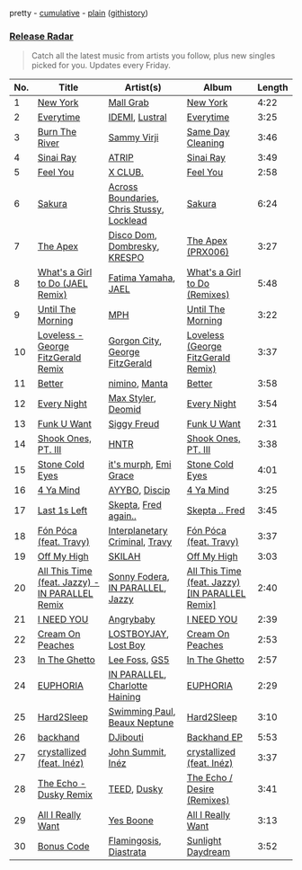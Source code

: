 pretty - [cumulative](/playlists/cumulative/Release%20Radar.md) - [plain](/playlists/plain/37i9dQZEVXbsudmxBFKW7G) ([githistory](https://github.githistory.xyz/vitokorn/spotify-playlist-archive/blob/master/playlists/plain/37i9dQZEVXbsudmxBFKW7G))
### [Release Radar](https://open.spotify.com/playlist/37i9dQZEVXbsudmxBFKW7G)

> Catch all the latest music from artists you follow, plus new singles picked for you. Updates every Friday.

| No. | Title | Artist(s) | Album | Length |
|---|---|---|---|---|
| 1 | [New York](https://open.spotify.com/track/5HnALhxFl4BLzXfJExHgEu) | [Mall Grab](https://open.spotify.com/artist/7yF6JnFPDzgml2Ytkyl5D7) | [New York](https://open.spotify.com/album/7LwaDGyNptRfbfjQqm6CoF) | 4:22 |
| 2 | [Everytime](https://open.spotify.com/track/5uaHSOou5ernQBKhfVse1f) | [IDEMI](https://open.spotify.com/artist/09OK5GXLbMSjg8lOb4wRVT), [Lustral](https://open.spotify.com/artist/0dkFacPMrWkrQzjjhcMHb7) | [Everytime](https://open.spotify.com/album/3mSHcMzJwojPzTVubh9MuN) | 3:25 |
| 3 | [Burn The River](https://open.spotify.com/track/4ZLiHdZHDe0hpzElVQEvDT) | [Sammy Virji](https://open.spotify.com/artist/1GuqTQbuixFHD6eBkFwVcb) | [Same Day Cleaning](https://open.spotify.com/album/3Ph1OGPvuAHe4BN00WNYi9) | 3:46 |
| 4 | [Sinai Ray](https://open.spotify.com/track/4A3ri9SFKKgv5ydmHMAbhQ) | [ATRIP](https://open.spotify.com/artist/4fu0Er7pG6kZZa7Awf3NMI) | [Sinai Ray](https://open.spotify.com/album/5KpoV1UIqmmkVAkZjG4SGs) | 3:49 |
| 5 | [Feel You](https://open.spotify.com/track/0AkQIzDWxywsrtnY6f0oYB) | [X CLUB.](https://open.spotify.com/artist/4CYPaFp9yDrNduNptv0DPQ) | [Feel You](https://open.spotify.com/album/3uBHz77NGhAuxozj6CUIzL) | 2:58 |
| 6 | [Sakura](https://open.spotify.com/track/6YnMiAJNZtqKwYgwrKSkwt) | [Across Boundaries](https://open.spotify.com/artist/05LFLggIBdr1eWwonERbmT), [Chris Stussy](https://open.spotify.com/artist/3BxjasMelf9pKaE4f7Y0So), [Locklead](https://open.spotify.com/artist/14X4Rn0s4EuGtizL0l8IIw) | [Sakura](https://open.spotify.com/album/0MPcxp7xIPt7LA1Qu6pMk5) | 6:24 |
| 7 | [The Apex](https://open.spotify.com/track/6BXio5EzxQD2OkGS5lIE1k) | [Disco Dom](https://open.spotify.com/artist/3q8DkzC4UfA5lKG1YG4004), [Dombresky](https://open.spotify.com/artist/2GVtgxcx7jg5xVCZsIHSGN), [KRESPO](https://open.spotify.com/artist/2JXh9Y3BQGJtBzhaNhlOEg) | [The Apex (PRX006)](https://open.spotify.com/album/7hUDO5LFqbWzjFzux2XMVv) | 3:27 |
| 8 | [What's a Girl to Do (JAEL Remix)](https://open.spotify.com/track/2z1qvGP7k7Zd40fJ97ZVZa) | [Fatima Yamaha](https://open.spotify.com/artist/7eZRt08LoDy0nfIS6OwyMP), [JAEL](https://open.spotify.com/artist/5p77ntJBUVTiJ00bmwhQaO) | [What's a Girl to Do (Remixes)](https://open.spotify.com/album/26LJvYIerM9YwofhhNNg7p) | 5:48 |
| 9 | [Until The Morning](https://open.spotify.com/track/2uFTRPIOJCAv3VPDdpQB85) | [MPH](https://open.spotify.com/artist/62SCu33InHVq97VaWw3eof) | [Until The Morning](https://open.spotify.com/album/0rAU2johVn1moiTiclHGHE) | 3:22 |
| 10 | [Loveless - George FitzGerald Remix](https://open.spotify.com/track/0zng0Xfmmx2RWykbd0s7Zx) | [Gorgon City](https://open.spotify.com/artist/4VNQWV2y1E97Eqo2D5UTjx), [George FitzGerald](https://open.spotify.com/artist/3KOHpygRuo1ruQAbEneR3t) | [Loveless (George FitzGerald Remix)](https://open.spotify.com/album/2UO2UtgxrTozLMUrKOTc2E) | 3:37 |
| 11 | [Better](https://open.spotify.com/track/6oUgmZK0McW4706SLJlfDh) | [nimino](https://open.spotify.com/artist/5x0R3zoC09GMiRJomoexLV), [Manta](https://open.spotify.com/artist/6AGlSGZh0z7CwUXEnFYXyJ) | [Better](https://open.spotify.com/album/5yHLIte1CKJLMMjOrexXqX) | 3:58 |
| 12 | [Every Night](https://open.spotify.com/track/4dP9nPtvtLMGmFBMsdNwPH) | [Max Styler](https://open.spotify.com/artist/3NKKngINK1tP6BFy0WOyWk), [Deomid](https://open.spotify.com/artist/63JoSzT83QhPoyMoNEExxb) | [Every Night](https://open.spotify.com/album/7sSJ0DtcnCalK7GNNshZG0) | 3:54 |
| 13 | [Funk U Want](https://open.spotify.com/track/10tiN5WfHh22wiKPQW3BYx) | [Siggy Freud](https://open.spotify.com/artist/7pZjmToqPVazSjSXKDoXw2) | [Funk U Want](https://open.spotify.com/album/2MpCjhOvUhbiuJjedtlhaq) | 2:31 |
| 14 | [Shook Ones, PT. III](https://open.spotify.com/track/1pZVr0g2zWmsCXoUjFqNZZ) | [HNTR](https://open.spotify.com/artist/3R0yz9xgTmCOLQMPcJ6MuU) | [Shook Ones, PT. III](https://open.spotify.com/album/3O9VVRJeKfnT0XBTZIhRVb) | 3:38 |
| 15 | [Stone Cold Eyes](https://open.spotify.com/track/2W9NLQFO28YMUju9BoxJAV) | [it's murph](https://open.spotify.com/artist/3zW0xazqnHoq9QV9zBROVC), [Emi Grace](https://open.spotify.com/artist/0U6MHJ9KRB5A1M7iHN06sS) | [Stone Cold Eyes](https://open.spotify.com/album/1jSMxO05XmnoB8wtc2LEWk) | 4:01 |
| 16 | [4 Ya Mind](https://open.spotify.com/track/6cJwVvwYpMg8PlQpJY5RwS) | [AYYBO](https://open.spotify.com/artist/0YVquC9RaJLYFNmlJFzkTV), [Discip](https://open.spotify.com/artist/6K16NRv0isbkftsv5lmlMT) | [4 Ya Mind](https://open.spotify.com/album/0xmHvWsIECBDM5ltH51C2f) | 3:25 |
| 17 | [Last 1s Left](https://open.spotify.com/track/78igz8PCqqNYLVyhhSh0z5) | [Skepta](https://open.spotify.com/artist/2p1fiYHYiXz9qi0JJyxBzN), [Fred again..](https://open.spotify.com/artist/4oLeXFyACqeem2VImYeBFe) | [Skepta .. Fred](https://open.spotify.com/album/7x9gF8DtACwxkejv2xBndT) | 3:45 |
| 18 | [Fón Póca (feat. Travy)](https://open.spotify.com/track/7F8E0Skfsvz8bImaNTZxas) | [Interplanetary Criminal](https://open.spotify.com/artist/6uJ51uV5rYzu1MJkC4CceI), [Travy](https://open.spotify.com/artist/3Jlb9WCVsroYGv8TKOGLly) | [Fón Póca (feat. Travy)](https://open.spotify.com/album/46vTHTMcKsi2Xs2GVUQEDF) | 3:37 |
| 19 | [Off My High](https://open.spotify.com/track/5AlzbR4wtJ4Lql83NMAPqj) | [SKILAH](https://open.spotify.com/artist/0ILzznvRwQsrGX7BsaDer0) | [Off My High](https://open.spotify.com/album/4OjoreZ9U6qPGs78GgBePO) | 3:03 |
| 20 | [All This Time (feat. Jazzy) - IN PARALLEL Remix](https://open.spotify.com/track/6A5EjFAznwuzJgIqVAgnoS) | [Sonny Fodera](https://open.spotify.com/artist/39B7ChWwrWDs7zXlsu3MoP), [IN PARALLEL](https://open.spotify.com/artist/6xaiGRpXAB9JdoSy3gzw4H), [Jazzy](https://open.spotify.com/artist/7zAAwgV5Wqmvpb4GzvlRkP) | [All This Time (feat. Jazzy) [IN PARALLEL Remix]](https://open.spotify.com/album/7keIQhGKU0Ep2fWo7vuFOK) | 2:40 |
| 21 | [I NEED YOU](https://open.spotify.com/track/3pI84tZHeA6OJdbyjbr89Y) | [Angrybaby](https://open.spotify.com/artist/5TAU3fcCF32FqKMrdbXfRr) | [I NEED YOU](https://open.spotify.com/album/6gbeBuL9FnHF7tHqjfrKjm) | 2:39 |
| 22 | [Cream On Peaches](https://open.spotify.com/track/49TUY6lNEfaZaTgrzSfXfO) | [LOSTBOYJAY](https://open.spotify.com/artist/1k0BkkbwTGZGBqrNWwuucL), [Lost Boy](https://open.spotify.com/artist/4PRItSqasFLl62nmQVBq0C) | [Cream On Peaches](https://open.spotify.com/album/5ykRgIC5UpO42Tzz2sFr4a) | 2:53 |
| 23 | [In The Ghetto](https://open.spotify.com/track/6ImGTefrNq75qXm90IXT7F) | [Lee Foss](https://open.spotify.com/artist/44T94QQEc60Jf7kqGY6Rip), [GS5](https://open.spotify.com/artist/29oDS1dKeMtzLbkirOBHFN) | [In The Ghetto](https://open.spotify.com/album/08ckclPzxO6ksnuBdROYnu) | 2:57 |
| 24 | [EUPHORIA](https://open.spotify.com/track/2Amw5K5ZE64ak7Mkdx97BN) | [IN PARALLEL](https://open.spotify.com/artist/6xaiGRpXAB9JdoSy3gzw4H), [Charlotte Haining](https://open.spotify.com/artist/2XRjIwgD0UiJXtx7Xzfy7w) | [EUPHORIA](https://open.spotify.com/album/6VR8RfG0xsWxZHGFpb0PVL) | 2:29 |
| 25 | [Hard2Sleep](https://open.spotify.com/track/5FwoblKmorXIz0hFuaqOqL) | [Swimming Paul](https://open.spotify.com/artist/5rEwPEAHq2q1yW3wF4av5s), [Beaux Neptune](https://open.spotify.com/artist/78yjqwSo3AshRgJwAfeFZj) | [Hard2Sleep](https://open.spotify.com/album/5W43PNvqQsY8aykMg0AOLv) | 3:10 |
| 26 | [backhand](https://open.spotify.com/track/4PWe6adMH45BpBSdZEnoCl) | [DJibouti](https://open.spotify.com/artist/2PyUWRpP3uy6MrZB1rPxQw) | [Backhand EP](https://open.spotify.com/album/7zpkQkyEou9JD03OIYrZO6) | 5:53 |
| 27 | [crystallized (feat. Inéz)](https://open.spotify.com/track/6YiIWuVXS4AqF1KvUGMwyx) | [John Summit](https://open.spotify.com/artist/7kNqXtgeIwFtelmRjWv205), [Inéz](https://open.spotify.com/artist/6zBax4hSAI1BJYgwF61EP5) | [crystallized (feat. Inéz)](https://open.spotify.com/album/5PnlLTo9MLkbd4noHgisk9) | 3:37 |
| 28 | [The Echo - Dusky Remix](https://open.spotify.com/track/1stQ69B6zPxyT5M8CHSB5T) | [TEED](https://open.spotify.com/artist/0g3NiCRhEv7M4SEDMrpItN), [Dusky](https://open.spotify.com/artist/5gqoUf9vKKv96b1c0GBKwu) | [The Echo / Desire (Remixes)](https://open.spotify.com/album/7jCOMbRYJjZudRXMcqSKTe) | 3:41 |
| 29 | [All I Really Want](https://open.spotify.com/track/3lLh5lWerYHviy8hSVvtBw) | [Yes Boone](https://open.spotify.com/artist/38AjHGnP1jV6bCn2fnx4F5) | [All I Really Want](https://open.spotify.com/album/0K36Q2buZbBp4aEQQyJmQ3) | 3:13 |
| 30 | [Bonus Code](https://open.spotify.com/track/1ELyloe18HwLlsk1azMtlp) | [Flamingosis](https://open.spotify.com/artist/75cW8FFekyCjj0mfZM1Gfb), [Diastrata](https://open.spotify.com/artist/1Z1MedqFUlxM3OHqdHK7mx) | [Sunlight Daydream](https://open.spotify.com/album/1tXn37NKEXLmzZUejaJvtn) | 3:52 |
